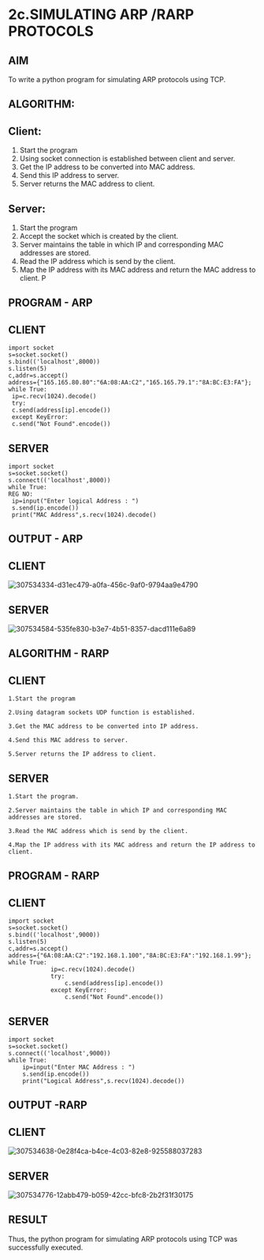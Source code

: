 # 2c.SIMULATING ARP /RARP PROTOCOLS
## AIM
To write a python program for simulating ARP protocols using TCP.
## ALGORITHM:
## Client:
1. Start the program
2. Using socket connection is established between client and server.
3. Get the IP address to be converted into MAC address.
4. Send this IP address to server.
5. Server returns the MAC address to client.
## Server:
1. Start the program
2. Accept the socket which is created by the client.
3. Server maintains the table in which IP and corresponding MAC addresses are
stored.
4. Read the IP address which is send by the client.
5. Map the IP address with its MAC address and return the MAC address to client.
P
## PROGRAM - ARP

## CLIENT
```
import socket
s=socket.socket()
s.bind(('localhost',8000))
s.listen(5)
c,addr=s.accept()
address={"165.165.80.80":"6A:08:AA:C2","165.165.79.1":"8A:BC:E3:FA"};
while True:
 ip=c.recv(1024).decode()
 try:
 c.send(address[ip].encode())
 except KeyError:
 c.send("Not Found".encode())
```
## SERVER
```
import socket
s=socket.socket()
s.connect(('localhost',8000))
while True:
REG NO:
 ip=input("Enter logical Address : ")
 s.send(ip.encode())
 print("MAC Address",s.recv(1024).decode()
```

## OUTPUT - ARP

## CLIENT
![307534334-d31ec479-a0fa-456c-9af0-9794aa9e4790](https://github.com/Jai-1801/2c.ARP_RARP_PROTOCOLS/assets/139335300/1784468c-1983-4750-ae4b-ba278089a79e)

## SERVER
![307534584-535fe830-b3e7-4b51-8357-dacd111e6a89](https://github.com/Jai-1801/2c.ARP_RARP_PROTOCOLS/assets/139335300/af00dd9b-4c4c-47a7-b19e-5510882d1ca6)

## ALGORITHM - RARP

## CLIENT
```
1.Start the program

2.Using datagram sockets UDP function is established.

3.Get the MAC address to be converted into IP address.

4.Send this MAC address to server.

5.Server returns the IP address to client.
```
## SERVER
```
1.Start the program.

2.Server maintains the table in which IP and corresponding MAC addresses are stored.

3.Read the MAC address which is send by the client.

4.Map the IP address with its MAC address and return the IP address to client.
```
## PROGRAM - RARP

## CLIENT
```
import socket 
s=socket.socket() 
s.bind(('localhost',9000)) 
s.listen(5) 
c,addr=s.accept() 
address={"6A:08:AA:C2":"192.168.1.100","8A:BC:E3:FA":"192.168.1.99"}; 
while True: 
            ip=c.recv(1024).decode() 
            try: 
                c.send(address[ip].encode()) 
            except KeyError: 
                c.send("Not Found".encode())
```
## SERVER
```
import socket 
s=socket.socket() 
s.connect(('localhost',9000)) 
while True: 
    ip=input("Enter MAC Address : ") 
    s.send(ip.encode()) 
    print("Logical Address",s.recv(1024).decode())
```
## OUTPUT -RARP

## CLIENT
![307534638-0e28f4ca-b4ce-4c03-82e8-925588037283](https://github.com/Jai-1801/2c.ARP_RARP_PROTOCOLS/assets/139335300/8393b5c1-f5af-4dea-987b-26c4f70cbb05)

## SERVER
![307534776-12abb479-b059-42cc-bfc8-2b2f31f30175](https://github.com/Jai-1801/2c.ARP_RARP_PROTOCOLS/assets/139335300/27518029-ec77-484f-89c1-2f1bb38849ae)

## RESULT
Thus, the python program for simulating ARP protocols using TCP was successfully 
executed.
